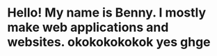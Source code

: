 Hello! My name is Benny.
I mostly make web applications and websites.
okokokokokok
yes
ghge
=

<!---
grandswager/grandswager is a ✨ special ✨ repository because its `README.md` (this file) appears on your GitHub profile.
You can click the Preview link to take a look at your changes.
--->
